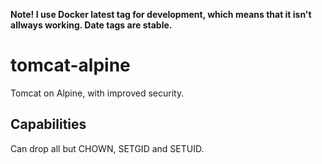 **Note! I use Docker latest tag for development, which means that it isn't allways working. Date tags are stable.**

# tomcat-alpine
Tomcat on Alpine, with improved security.

## Capabilities
Can drop all but CHOWN, SETGID and SETUID.
